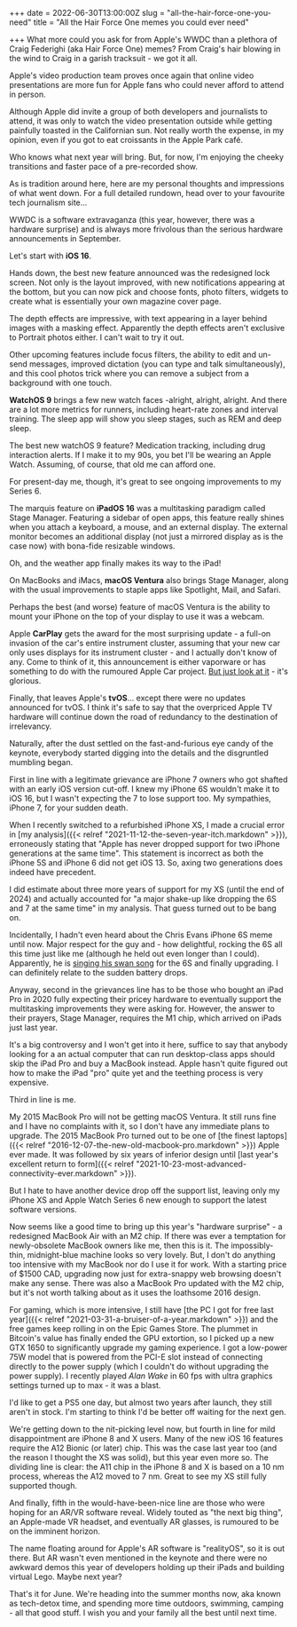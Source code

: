 +++
date = 2022-06-30T13:00:00Z
slug = "all-the-hair-force-one-you-need"
title = "All the Hair Force One memes you could ever need"

+++
What more could you ask for from Apple's WWDC than a plethora of Craig Federighi (aka Hair Force One) memes? From Craig's hair blowing in the wind to Craig in a garish tracksuit - we got it all.

Apple's video production team proves once again that online video presentations are more fun for Apple fans who could never afford to attend in person.

Although Apple did invite a group of both developers and journalists to attend, it was only to watch the video presentation outside while getting painfully toasted in the Californian sun. Not really worth the expense, in my opinion, even if you got to eat croissants in the Apple Park café.

Who knows what next year will bring. But, for now, I'm enjoying the cheeky transitions and faster pace of a pre-recorded show.

As is tradition around here, here are my personal thoughts and impressions of what went down. For a full detailed rundown, head over to your favourite tech journalism site...

<!--more-->

WWDC is a software extravaganza (this year, however, there was a hardware surprise) and is always more frivolous than the serious hardware announcements in September.

Let's start with **iOS 16**.

Hands down, the best new feature announced was the redesigned lock screen. Not only is the layout improved, with new notifications appearing at the bottom, but you can now pick and choose fonts, photo filters, widgets to create what is essentially your own magazine cover page.

The depth effects are impressive, with text appearing in a layer behind images with a masking effect. Apparently the depth effects aren't exclusive to Portrait photos either. I can't wait to try it out.

Other upcoming features include focus filters, the ability to edit and un-send messages, improved dictation (you can type and talk simultaneously), and this cool photos trick where you can remove a subject from a background with one touch.

**WatchOS 9** brings a few new watch faces -alright, alright, alright. And there are a lot more metrics for runners, including heart-rate zones and interval training. The sleep app will show you sleep stages, such as REM and deep sleep.

The best new watchOS 9 feature? Medication tracking, including drug interaction alerts. If I make it to my 90s, you bet I'll be wearing an Apple Watch. Assuming, of course, that old me can afford one.

For present-day me, though, it's great to see ongoing improvements to my Series 6.

The marquis feature on **iPadOS 16** was a multitasking paradigm called Stage Manager. Featuring a sidebar of open apps, this feature really shines when you attach a keyboard, a mouse, and an external display. The external monitor becomes an additional display (not just a mirrored display as is the case now) with bona-fide resizable windows.

Oh, and the weather app finally makes its way to the iPad!

On MacBooks and iMacs, **macOS Ventura** also brings Stage Manager, along with the usual improvements to staple apps like Spotlight, Mail, and Safari.

Perhaps the best (and worse) feature of macOS Ventura is the ability to mount your iPhone on the top of your display to use it was a webcam.

Apple **CarPlay** gets the award for the most surprising update - a full-on invasion of the car's entire instrument cluster, assuming that your new car only uses displays for its instrument cluster - and I actually don't know of any. Come to think of it, this announcement is either vaporware or has something to do with the rumoured Apple Car project. [But just look at it](https://youtu.be/q5D55G7Ejs8?t=2332) - it's glorious.

Finally, that leaves Apple's **tvOS**... except there were no updates announced for tvOS. I think it's safe to say that the overpriced Apple TV hardware will continue down the road of redundancy to the destination of irrelevancy.

Naturally, after the dust settled on the fast-and-furious eye candy of the keynote, everybody started digging into the details and the disgruntled mumbling began.

First in line with a legitimate grievance are iPhone 7 owners who got shafted with an early iOS version cut-off. I knew my iPhone 6S wouldn't make it to iOS 16, but I wasn't expecting the 7 to lose support too. My sympathies, iPhone 7, for your sudden death.

When I recently switched to a refurbished iPhone XS, I made a crucial error in [my analysis]({{< relref "2021-11-12-the-seven-year-itch.markdown" >}}), erroneously stating that "Apple has never dropped support for two iPhone generations at the same time". This statement is incorrect as both the iPhone 5S and iPhone 6 did not get iOS 13. So, axing two generations does indeed have precedent.

I did estimate about three more years of support for my XS (until the end of 2024) and actually accounted for "a major shake-up like dropping the 6S and 7 at the same time" in my analysis. That guess turned out to be bang on.

Incidentally, I hadn't even heard about the Chris Evans iPhone 6S meme until now. Major respect for the guy and - how delightful, rocking the 6S all this time just like me (although he held out even longer than I could). Apparently, he is [singing his swan song](https://www.theverge.com/2022/6/24/23181821/chris-evans-iphone-6s-ios-16-upgrade-iphone-13-pro) for the 6S and finally upgrading. I can definitely relate to the sudden battery drops.

Anyway, second in the grievances line has to be those who bought an iPad Pro in 2020 fully expecting their pricey hardware to eventually support the multitasking improvements they were asking for. However, the answer to their prayers, Stage Manager, requires the M1 chip, which arrived on iPads just last year.

It's a big controversy and I won't get into it here, suffice to say that anybody looking for a an actual computer that can run desktop-class apps should skip the iPad Pro and buy a MacBook instead. Apple hasn't quite figured out how to make the iPad "pro" quite yet and the teething process is very expensive.

Third in line is me.

My 2015 MacBook Pro will not be getting macOS Ventura. It still runs fine and I have no complaints with it, so I don't have any immediate plans to upgrade. The 2015 MacBook Pro turned out to be one of [the finest laptops]({{< relref "2016-12-07-the-new-old-macbook-pro.markdown" >}}) Apple ever made. It was followed by six years of inferior design until [last year's excellent return to form]({{< relref "2021-10-23-most-advanced-connectivity-ever.markdown" >}}).

But I hate to have another device drop off the support list, leaving only my iPhone XS and Apple Watch Series 6 new enough to support the latest software versions.

Now seems like a good time to bring up this year's "hardware surprise" - a redesigned MacBook Air with an M2 chip. If there was ever a temptation for newly-obsolete MacBook owners like me, then this is it. The impossibly-thin, midnight-blue machine looks so very lovely. But, I don't do anything too intensive with my MacBook nor do I use it for work. With a starting price of $1500 CAD, upgrading now just for extra-snappy web browsing doesn't make any sense. There was also a MacBook Pro updated with the M2 chip, but it's not worth talking about as it uses the loathsome 2016 design.

For gaming, which is more intensive, I still have [the PC I got for free last year]({{< relref "2021-03-31-a-bruiser-of-a-year.markdown" >}}) and the free games keep rolling in on the Epic Games Store. The plummet in Bitcoin's value has finally ended the GPU extortion, so I picked up a new GTX 1650 to significantly upgrade my gaming experience. I got a low-power 75W model that is powered from the PCI-E slot instead of connecting directly to the power supply (which I couldn't do without upgrading the power supply). I recently played _Alan Wake_ in 60 fps with ultra graphics settings turned up to max - it was a blast.

I'd like to get a PS5 one day, but almost two years after launch, they still aren't in stock. I'm starting to think I'd be better off waiting for the next gen.

We're getting down to the nit-picking level now, but fourth in line for mild disappointment are iPhone 8 and X users. Many of the new iOS 16 features require the A12 Bionic (or later)  chip. This was the case last year too (and the reason I thought the XS was solid), but this year even more so. The dividing line is clear: the A11 chip in the iPhone 8 and X is based on a 10 nm process, whereas the A12 moved to 7 nm. Great to see my XS still fully supported though.

And finally, fifth in the would-have-been-nice line are those who were hoping for an AR/VR software reveal. Widely touted as "the next big thing", an Apple-made VR headset, and eventually AR glasses, is rumoured to be on the imminent horizon.

The name floating around for Apple's AR software is "realityOS", so it is out there. But AR wasn't even mentioned in the keynote and there were no awkward demos this year of developers holding up their iPads and building virtual Lego. Maybe next year?

That's it for June. We're heading into the summer months now, aka known as tech-detox time, and spending more time outdoors, swimming, camping - all that good stuff. I wish you and your family all the best until next time.